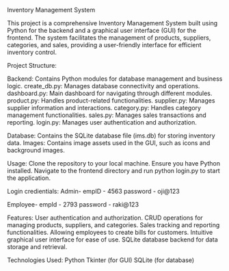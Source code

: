 Inventory Management System

This project is a comprehensive Inventory Management System built using Python for the backend and a graphical user interface (GUI) for the frontend. The system facilitates the management of products, suppliers, categories, and sales, providing a user-friendly interface for efficient inventory control.

Project Structure:

 Backend: Contains Python modules for database management and business logic.
        create_db.py: Manages database connectivity and operations.
        dashboard.py: Main dashboard for navigating through different modules.
        product.py: Handles product-related functionalities.
        supplier.py: Manages supplier information and interactions.
        category.py: Handles category management functionalities.
        sales.py: Manages sales transactions and reporting.
        login.py: Manages user authentication and authorization.

  Database: Contains the SQLite database file (ims.db) for storing inventory data.
  Images: Contains image assets used in the GUI, such as icons and background images.
  
 Usage:
Clone the repository to your local machine.
Ensure you have Python installed.
Navigate to the frontend directory and run python login.py to start the application.

Login credientials:
Admin-
empID - 4563
password - oji@123

Employee-
empId - 2793
password - raki@123


Features:
User authentication and authorization.
CRUD operations for managing products, suppliers, and categories.
Sales tracking and reporting functionalities.
Allowing employees to create bills for customers.
Intuitive graphical user interface for ease of use.
SQLite database backend for data storage and retrieval.


Technologies Used:
Python
Tkinter (for GUI)
SQLite (for database)
